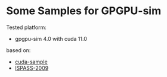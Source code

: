 # Some Samples for GPGPU-sim

Tested platform:

- gpgpu-sim 4.0 with cuda 11.0


based on:

- [cuda-sample](https://github.com/NVIDIA/cuda-samples/tree/v11.0)
- [ISPASS-2009](https://github.com/gpgpu-sim/ispass2009-benchmarks)





